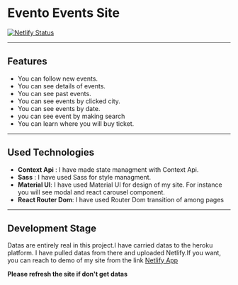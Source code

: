 # Evento Events Site

[![Netlify Status](https://api.netlify.com/api/v1/badges/0da4e9c9-3eb1-4e3b-9fb9-9c1e015faa4b/deploy-status)](https://app.netlify.com/sites/transcendent-tiramisu-9837d0/deploys)

---

## Features

- You can follow new events.
- You can see details of events.
- You can see past events.
- You can see events by clicked city.
- You can see events by date.
- you can see event by making search
- You can learn where you will buy ticket.

---

## Used Technologies

- **Context Api** : I have made state managment with Context Api.
- **Sass** : I have used Sass for style managment.
- **Material UI**: I have used Material UI for design of my site. For instance you will see modal and react carousel component.
- **React Router Dom**: I have used Router Dom transition of among pages


---

## Development Stage

Datas are entirely real in this project.I have carried datas to the heroku platform. 
I have pulled datas from there and uploaded Netlify.If you want, you can reach to demo of my site  from the link
[Netlify App](https://transcendent-tiramisu-9837d0.netlify.app/)

**Please refresh the site if don't get datas**

